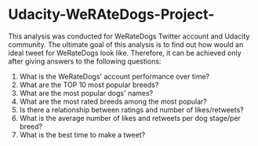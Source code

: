 # Udacity-WeRAteDogs-Project-
This analysis was conducted for WeRateDogs Twitter account and Udacity community. 
The ultimate goal of this analysis is to find out how would an ideal tweet for WeRateDogs look like.
Therefore, it can be achieved only after giving answers to the following questions:

1. What is the WeRateDogs' account performance over time?
2. What are the TOP 10 most popular breeds?
3. What are the most popular dogs' names?
4. What are the most rated breeds among the most popular?
5. Is there a relationship between ratings and number of likes/retweets?
6. What is the average number of likes and retweets per dog stage/per breed?
7. What is the best time to make a tweet?


